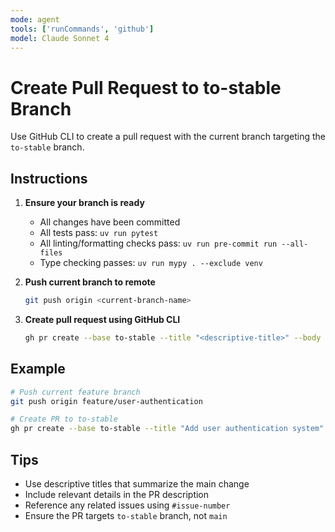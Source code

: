 ```yaml
---
mode: agent
tools: ['runCommands', 'github']
model: Claude Sonnet 4
---
```

# Create Pull Request to to-stable Branch

Use GitHub CLI to create a pull request with the current branch targeting the `to-stable` branch.

## Instructions

1. **Ensure your branch is ready**
   - All changes have been committed
   - All tests pass: `uv run pytest`
   - All linting/formatting checks pass: `uv run pre-commit run --all-files`
   - Type checking passes: `uv run mypy . --exclude venv`

2. **Push current branch to remote**
   ```bash
   git push origin <current-branch-name>
   ```

3. **Create pull request using GitHub CLI**
   ```bash
   gh pr create --base to-stable --title "<descriptive-title>" --body "<description>"
   ```

## Example

```bash
# Push current feature branch
git push origin feature/user-authentication

# Create PR to to-stable
gh pr create --base to-stable --title "Add user authentication system" --body "Implements JWT-based authentication with login/logout endpoints and middleware for protected routes"
```

## Tips

- Use descriptive titles that summarize the main change
- Include relevant details in the PR description
- Reference any related issues using `#issue-number`
- Ensure the PR targets `to-stable` branch, not `main`
